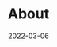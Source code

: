 ---
title: "About"
date: 2022-03-06
layout: "about"  
slug: "about"
menu:
    main:
        weight: 2
        params: 
            icon: user

---